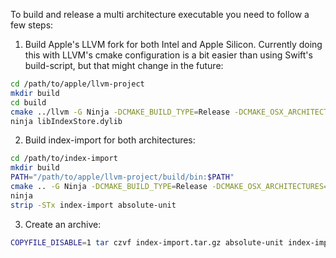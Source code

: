 To build and release a multi architecture executable you need to follow
a few steps:

1. Build Apple's LLVM fork for both Intel and Apple Silicon. Currently
   doing this with LLVM's cmake configuration is a bit easier than using
   Swift's build-script, but that might change in the future:

```sh
cd /path/to/apple/llvm-project
mkdir build
cd build
cmake ../llvm -G Ninja -DCMAKE_BUILD_TYPE=Release -DCMAKE_OSX_ARCHITECTURES="x86_64;arm64" -DLLVM_ENABLE_PROJECTS=clang
ninja libIndexStore.dylib
```

2. Build index-import for both architectures:

```sh
cd /path/to/index-import
mkdir build
PATH="/path/to/apple/llvm-project/build/bin:$PATH"
cmake .. -G Ninja -DCMAKE_BUILD_TYPE=Release -DCMAKE_OSX_ARCHITECTURES="x86_64;arm64"
ninja
strip -STx index-import absolute-unit
```

3. Create an archive:

```sh
COPYFILE_DISABLE=1 tar czvf index-import.tar.gz absolute-unit index-import
```
